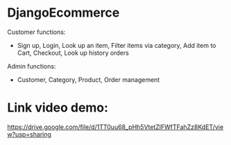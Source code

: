 # DjangoEcommerce

Customer functions:
- Sign up, Login, Look up an item, Filter items via category, Add item to Cart, Checkout, Look up history orders

Admin functions:
- Customer, Category, Product, Order management

# Link video demo: 
https://drive.google.com/file/d/1TT0uu68_pHh5VtetZlFWfTFahZz8KdET/view?usp=sharing
